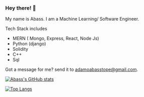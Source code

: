 ### Hey there! 👋

My name is Abass. I am a Machine Learning/ Software Engineer.

Tech Stack includes

- MERN ( Mongo, Express, React, Node Js)
- Python (django)
- Solidity
- C++
- Sql 

Got a message for me? send it to adamoabasstope@gmail.com.


[![Abass's GitHub stats](https://github-readme-stats.vercel.app/api?username=iamtope&count_private=true&show_icons=true&theme=dracula)](https://github.com/anuraghazra/github-readme-stats)

[![Top Langs](https://github-readme-stats.vercel.app/api/top-langs/?username=iamtope&layout=compact&theme=dracula&count_private=true)](https://github.com/anuraghazra/github-readme-stats)
